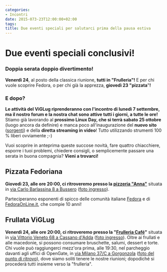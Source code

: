```yaml
---
categories:
- Incontri
date: 2015-073-23T12:00:00+02:00
tags:
title: Due eventi speciali per salutarci prima della pausa estiva
---
```

<h1>Due eventi speciali conclusivi!</h1>
<h3>Doppia serata doppio divertimento!</h3>
<strong>Venerdì 24</strong>, al posto della classica riunione, <strong>tutti in "Frulleria"! </strong>E per chi vuole scoprire Fedora, o per chi già la apprezza, <strong>giovedì 23 "pizzata</strong>"<strong>!</strong>

<!--more-->
<h3 class="null">E dopo?</h3>
<strong>Le attività del ViGLug riprenderanno con l'incontro di lunedì 7 settembre, ma il nostro forum e la nostra chat sono attive tutti i giorni, a tutte le ore!</strong>
Stiamo già lavorando al <strong>prossimo Linux Day, che si terrà sabato 25 ottobre</strong> (luogo ancora da definire) e manca poco all'inaugurazione del <strong>nuovo sito</strong> (<a href="https://github.com/viglug/viglug.org" target="_blank">sorgenti</a>) e della <strong>diretta streaming in video</strong>! Tutto utilizzando strumenti 100 % liberi ovviamente ;-)

Vuoi scoprire in anteprima queste succose novità, fare quattro chiacchiere, esporre i tuoi problemi, chiedere consigli, o semplicemente passare una serata in buona compagnia? <strong>Vieni a trovarci!</strong>
<h2 class="null">Pizzata Fedoriana</h2>
<strong>Giovedì 23, alle ore 20:00, ci ritroveremo presso la <a href="http://www.tripadvisor.it/Restaurant_Review-g2633762-d2630144-Reviews-Anna-Bussero_Province_of_Milan_Lombardy.html" target="_blank">pizzeria "Anna"</a></strong> situata in <a href="http://www.openstreetmap.org/node/1820680265" target="_blank">via Carlo Barlassina 8 a Bussero</a> (<a href="http://www.instantstreetview.com/@45.535296,9.376754,-100.14h,1.93p,0.67z" target="_blank">foto ingresso</a>).

Parteciperanno esponenti di spicco delle comunità italiane <a href="http://fedoraproject.org/" target="_blank">Fedora</a> e di <a href="http://fedoraonline.it/" target="_blank">FedoraOnLine.it</a>, che compie 10 anni!
<h2 class="null">Frullata ViGLug</h2>
<strong>Venerdì 24, alle ore 20:00, ci ritroveremo presso la "<a href="http://www.frulleriacafe.it/home.asp" target="_blank">Frulleria Café</a>"</strong> situata in <a href="http://www.openstreetmap.org/node/3662768391" target="_blank">via Vittorio Veneto 68 a Cassano d'Adda</a> (<a href="http://www.instantstreetview.com/@45.525674,9.518724,52.29h,4.42p,1z" target="_blank">foto ingresso</a>).
Oltre ai frullati e alle macedonie, si possono consumare bruschette, salumi, dessert e torte.
Chi vuole può raggiungerci mezz'ora prima, alle 19:30, nel parcheggio davanti agli uffici di OpenGate, in <a href="http://www.openstreetmap.org/?mlat=45.52657&amp;mlon=9.39594#map=19/45.5266/9.3959" target="_blank">via Milano 37/C a Gorgonzola</a> (<a href="http://www.instantstreetview.com/@45.52637,9.396098,-37.63h,6.41p,1z" target="_blank">foto del punto di ritrovo</a>), dove siamo soliti tenere le nostre riunioni; dopodiché si procederà tutti insieme verso la "frulleria".
